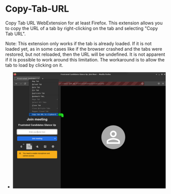 # Copy-Tab-URL

Copy Tab URL WebExtension for at least Firefox.
This extension allows you to copy the URL of a tab by right-clicking on the tab and selecting "Copy Tab URL".

Note: This extension only works if the tab is already loaded.
If it is not loaded yet, as in some cases like if the browser crashed and the tabs were restored, but not reloaded, then the URL will be undefined.
It is not apparent if it is possible to work around this limitation.
The workaround is to allow the tab to load by clicking on it.

- ![Screenshot](screenshot.png)